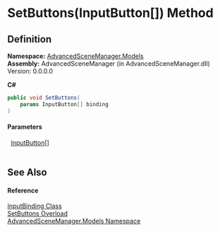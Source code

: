 # SetButtons(InputButton[]) Method




## Definition
**Namespace:** <a href="N_AdvancedSceneManager_Models">AdvancedSceneManager.Models</a>  
**Assembly:** AdvancedSceneManager (in AdvancedSceneManager.dll) Version: 0.0.0.0

**C#**
``` C#
public void SetButtons(
	params InputButton[] binding
)
```



#### Parameters
<dl><dt>  <a href="T_AdvancedSceneManager_Models_InputButton">InputButton</a>[]</dt><dd> </dd></dl>

## See Also


#### Reference
<a href="T_AdvancedSceneManager_Models_InputBinding">InputBinding Class</a>  
<a href="Overload_AdvancedSceneManager_Models_InputBinding_SetButtons">SetButtons Overload</a>  
<a href="N_AdvancedSceneManager_Models">AdvancedSceneManager.Models Namespace</a>  
